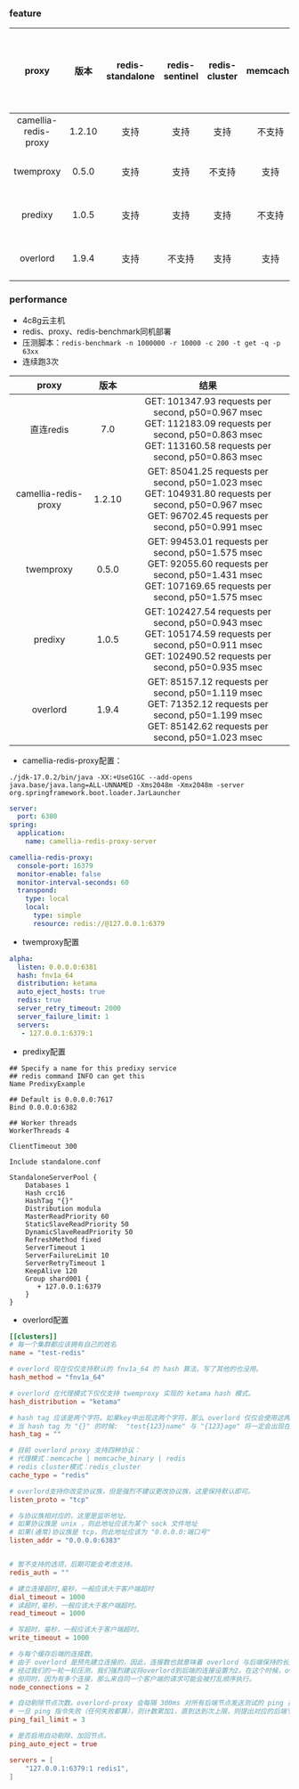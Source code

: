 
### feature

|        proxy         |   版本   | redis-standalone | redis-sentinel | redis-cluster | memcache | 事务命令 | 发布订阅命令 | 阻塞型命令 | select命令 | 读写分离 | 大key监控 | 热key监控 | 热key缓存 | 慢查询 |
|:--------------------:|:------:|:----------------:|:--------------:|:-------------:|:--------:|:----:|:------:|:-----:|:--------:|:----:|:------:|:------:|:------:|:---:|
| camellia-redis-proxy | 1.2.10 |        支持        |       支持       |      支持       |   不支持    |  支持  |   支持   |  支持   |    支持    |  支持  |   支持   |   支持   |   支持   | 支持  |
|      twemproxy       | 0.5.0  |        支持        |       支持       |      不支持      |    支持    | 不支持  |  不支持   |  不支持  |   不支持    | 不支持  |  不支持   |  不支持   |  不支持   | 不支持 |
|       predixy        | 1.0.5  |        支持        |       支持       |      支持       |   不支持    |  支持  |   支持   |  支持   |    支持    |  支持  |  不支持   |  不支持   |  不支持   | 支持  |
|       overlord       | 1.9.4  |        支持        |      不支持       |      支持       |    支持    | 不支持  |  不支持   |  不支持  |   不支持    | 不支持  |  不支持   |  不支持   |  不支持   | 支持  |


### performance

* 4c8g云主机
* redis、proxy、redis-benchmark同机部署
* 压测脚本：`redis-benchmark -n 1000000 -r 10000 -c 200 -t get -q -p 63xx`
* 连续跑3次

|        proxy         |   版本   |                                                                               结果                                                                               |
|:--------------------:|:------:|:--------------------------------------------------------------------------------------------------------------------------------------------------------------:|
|       直连redis        |  7.0   | GET: 101347.93 requests per second, p50=0.967 msec<br>GET: 112183.09 requests per second, p50=0.863 msec<br>GET: 113160.58 requests per second, p50=0.863 msec |
| camellia-redis-proxy | 1.2.10 |  GET: 85041.25 requests per second, p50=1.023 msec<br>GET: 104931.80 requests per second, p50=0.967 msec<br>GET: 96702.45 requests per second, p50=0.991 msec  |
|      twemproxy       | 0.5.0  |  GET: 99453.01 requests per second, p50=1.575 msec<br>GET: 92055.60 requests per second, p50=1.431 msec<br>GET: 107169.65 requests per second, p50=1.575 msec  |
|       predixy        | 1.0.5  | GET: 102427.54 requests per second, p50=0.943 msec<br>GET: 105174.59 requests per second, p50=0.911 msec<br>GET: 102490.52 requests per second, p50=0.935 msec |
|       overlord       | 1.9.4  |  GET: 85157.12 requests per second, p50=1.119 msec<br>GET: 71352.12 requests per second, p50=1.199 msec<br>GET: 85142.62 requests per second, p50=1.023 msec   |

* camellia-redis-proxy配置：
```
./jdk-17.0.2/bin/java -XX:+UseG1GC --add-opens java.base/java.lang=ALL-UNNAMED -Xms2048m -Xmx2048m -server org.springframework.boot.loader.JarLauncher
```
```yml
server:
  port: 6380
spring:
  application:
    name: camellia-redis-proxy-server

camellia-redis-proxy:
  console-port: 16379
  monitor-enable: false
  monitor-interval-seconds: 60
  transpond:
    type: local
    local:
      type: simple
      resource: redis://@127.0.0.1:6379

```

* twemproxy配置
```yml
alpha:
  listen: 0.0.0.0:6381
  hash: fnv1a_64
  distribution: ketama
  auto_eject_hosts: true
  redis: true
  server_retry_timeout: 2000
  server_failure_limit: 1
  servers:
   - 127.0.0.1:6379:1
```
* predixy配置
```
## Specify a name for this predixy service
## redis command INFO can get this
Name PredixyExample

## Default is 0.0.0.0:7617
Bind 0.0.0.0:6382

## Worker threads
WorkerThreads 4

ClientTimeout 300

Include standalone.conf

```

```
StandaloneServerPool {
    Databases 1
    Hash crc16
    HashTag "{}"
    Distribution modula
    MasterReadPriority 60
    StaticSlaveReadPriority 50
    DynamicSlaveReadPriority 50
    RefreshMethod fixed
    ServerTimeout 1
    ServerFailureLimit 10
    ServerRetryTimeout 1
    KeepAlive 120
    Group shard001 {
       + 127.0.0.1:6379
    }
}
```
* overlord配置
```toml
[[clusters]]
# 每一个集群都应该拥有自己的姓名
name = "test-redis"

# overlord 现在仅仅支持默认的 fnv1a_64 的 hash 算法。写了其他的也没用。
hash_method = "fnv1a_64"

# overlord 在代理模式下仅仅支持 twemproxy 实现的 ketama hash 模式。
hash_distribution = "ketama"

# hash tag 应该是两个字符。如果key中出现这两个字符，那么 overlord 仅仅会使用这两个字符之间的子串来进行 hash 计算。也就是说，
# 当 hash tag 为 "{}" 的时候:  "test{123}name" 与 "{123}age" 将一定会出现在同一个缓存节点上。
hash_tag = ""

# 目前 overlord proxy 支持四种协议：
# 代理模式：memcache | memcache_binary | redis
# redis cluster模式：redis_cluster
cache_type = "redis"

# overlord支持你改变协议族，但是强烈不建议更改协议族，这里保持默认即可。
listen_proto = "tcp"

# 与协议族相对应的，这里是监听地址。
# 如果协议族是 unix ，则此地址应该为某个 sock 文件地址
# 如果(通常)协议族是 tcp，则此地址应该为 "0.0.0.0:端口号"
listen_addr = "0.0.0.0:6383"


# 暂不支持的选项，后期可能会考虑支持。
redis_auth = ""

# 建立连接超时,毫秒，一般应该大于客户端超时
dial_timeout = 1000
# 读超时,毫秒，一般应该大于客户端超时。
read_timeout = 1000

# 写超时，毫秒，一般应该大于客户端超时。
write_timeout = 1000

# 与每个缓存后端的连接数。
# 由于 overlord 是预先建立连接的，因此，连接数也就意味着 overlord 与后端保持的长连接的数量。
# 经过我们的一轮一轮压测，我们强烈建议将overlord到后端的连接设置为2。在这个时候，overlord可以发挥出极限性能。
# 但同时，因为有多个连接，那么来自同一个客户端的请求可能会被打乱顺序执行。
node_connections = 2

# 自动剔除节点次数。overlord-proxy 会每隔 300ms 对所有后端节点发送测试的 ping 指令。
# 一旦 ping 指令失败（任何失败都算），则计数累加1，直到达到次上限，则提出对应的后端节点。
ping_fail_limit = 3

# 是否启用自动剔除、加回节点。
ping_auto_eject = true

servers = [
    "127.0.0.1:6379:1 redis1",
]
```